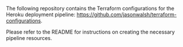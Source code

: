The following repository contains the Terraform configurations for the Heroku deployment pipeline: https://github.com/jasonwalsh/terraform-configurations.

Please refer to the README for instructions on creating the necessary pipeline resources.
